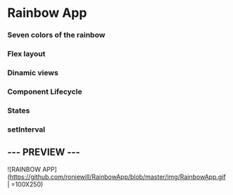 # Rainbow App
### Seven colors of the rainbow
### Flex layout
### Dinamic views
### Component Lifecycle
### States
### setInterval

## --- PREVIEW ---
![RAINBOW APP](https://github.com/roniewill/RainbowApp/blob/master/img/RainbowApp.gif | =100X250)